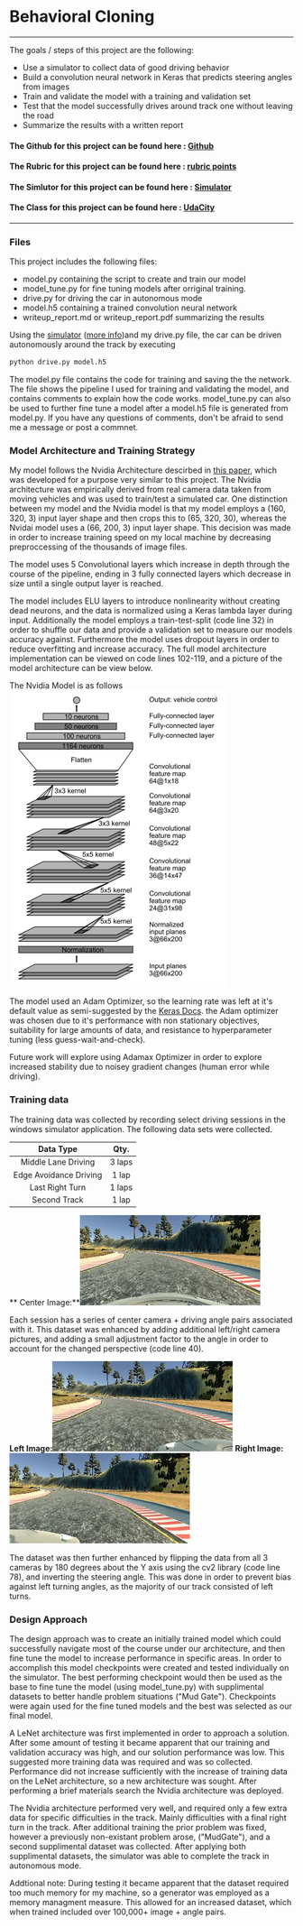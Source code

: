 # **Behavioral Cloning** 

---

The goals / steps of this project are the following:
* Use a simulator to collect data of good driving behavior
* Build a convolution neural network in Keras that predicts steering angles from images
* Train and validate the model with a training and validation set
* Test that the model successfully drives around track one without leaving the road
* Summarize the results with a written report


#### The Github for this project can be found here : [Github](https://github.com/udacity/CarND-Behavioral-Cloning-P3)
#### The Rubric for this project can be found here : [rubric points](https://review.udacity.com/#!/rubrics/432/view)
#### The Simlutor for this project can be found here : [Simulator](https://github.com/udacity/self-driving-car-sim)
#### The Class for this project can be found here : [UdaCity](https://www.udacity.com/course/self-driving-car-engineer-nanodegree--nd013)


---
### Files

This project includes the following files:
* model.py containing the script to create and train our model
* model_tune.py for fine tuning models after orriginal training.
* drive.py for driving the car in autonomous mode
* model.h5 containing a trained convolution neural network 
* writeup_report.md or writeup_report.pdf summarizing the results


Using the [simulator](https://github.com/udacity/self-driving-car-sim)  ([more info](http://sdtimes.com/sd-times-github-project-week-udacity-self-driving-car-simulator/))and my drive.py file, the car can be driven autonomously around the track by executing 
```sh
python drive.py model.h5
```

The model.py file contains the code for training and saving the the network. The file shows the pipeline I used for training and validating the model, and contains comments to explain how the code works. model_tune.py can also be used to further fine tune a model after a model.h5 file is generated from model.py. If you have any questions of comments, don't be afraid to send me a message or post a commnet.

### Model Architecture and Training Strategy

My model follows the Nvidia Architecture descirbed in [this paper](http://images.nvidia.com/content/tegra/automotive/images/2016/solutions/pdf/end-to-end-dl-using-px.pdf), which was developed for a purpose very similar to this project. The Nvidia architecture was empirically derived from real camera data taken from moving vehicles and was used to train/test a simulated car. One distinction between my model and the Nvidia model is that my model employs a (160, 320, 3) input layer shape and then crops this to (65, 320, 30), whereas the Nvidai model uses a (66, 200, 3) input layer shape. This decision was made in order to increase training speed on my local machine by decreasing preproccessing of the thousands of image files.

The model uses 5 Convolutional layers which increase in depth through the course of the pipeline, ending in 3 fully connected layers which decrease in size until a single output layer is reached.

The model includes ELU layers to introduce nonlinearity without creating dead neurons, and the data is normalized using a Keras lambda layer during input. Additionally the model employs a train-test-split  (code line 32) in order to shuffle our data and provide a validation set to measure our models accuracy against. Furthermore the model uses dropout layers in order to reduce overfitting and increase accuracy. The full model architecture implementation can be viewed on code lines 102-119, and a picture of the model architecture can be view below.

The Nvidia Model is as follows 
![Nvidia Picture](./Pictures/Nvidia_Arch_pic.png)


The model used an Adam Optimizer, so the learning rate was left at it's default value as semi-suggested by the [Keras Docs](https://keras.io/optimizers/#adam). the Adam optimizer was chosen due to it's performance with non stationary objectives, suitability for large amounts of data, and resistance to hyperparameter tuning (less guess-wait-and-check).

Future work will explore using Adamax Optimizer in order to explore increased stability due to noisey gradient changes (human error while driving).


### Training data

The training data was collected by recording select driving sessions in the windows simulator application. The following data sets  were collected.

|Data Type |Qty.|
| :---: | :---: |
| Middle Lane Driving | 3 laps  |
| Edge Avoidance Driving | 1 lap  |
| Last Right Turn  | 1 laps  |
| Second Track | 1 lap  |

** Center Image:**![Image From Data Set](./Pictures/center_2017_05_07_16_48_00_036.jpg)


Each session has a series of center camera + driving angle pairs associated with it. This dataset was enhanced by adding additional left/right camera pictures, and adding a small adjustment factor to the angle in order to account for the changed perspective (code line 40).

**Left Image:**![Left Image From Data Set](./Pictures/left_2017_05_07_16_48_00_036.jpg)
**Right Image:**![Right Image From Data Set](./Pictures/right_2017_05_07_16_48_00_036.jpg)

The dataset was then further enhanced by flipping the data from all 3 cameras by 180 degrees about the Y axis using the cv2 library (code line 78), and inverting the steering angle. This was done in order to prevent bias against left turning angles, as the majority of our track consisted of left turns.


### Design Approach

The design approach was to create an initially trained model which could successfully navigate most of the course under our architecture, and then fine tune the model to increase performance in specific areas. In order to accomplish this model checkpoints were created and tested individually on the simulator. The best performing checkpoint would then be used as the base to fine tune the model (using model_tune.py) with supplimental datasets to better handle problem situations ("Mud Gate"). Checkpoints were again used for the fine tuned models and the best was selected as our final model.

A LeNet architecture was first implemented in order to approach a solution. After some amount of testing it became apparent that our training and validation accuracy was high, and our solution performance was low. This suggested more training data was required and was so collected. Performance did not increase sufficiently with the increase of training data on the LeNet architecture, so a new architecture was sought. After performing a brief materials search the Nvidia architecture was deployed. 

The Nvidia architecture performed very well, and required only a few extra data for specific difficulties in the track. Mainly difficulties with a final right turn in the track. After additional training the prior problem was fixed, however a previously non-existant problem arose, ("MudGate"), and a second supplimental dataset was collected. After applying both supplimental datasets, the simulator was able to complete the track in autonomous mode.

Addtional note: During testing it became apparent that the dataset required too much memory for my machine, so a generator was employed as a memory managment measure. This allowed for an increased dataset, which when trained included over 100,000+ image + angle pairs.
